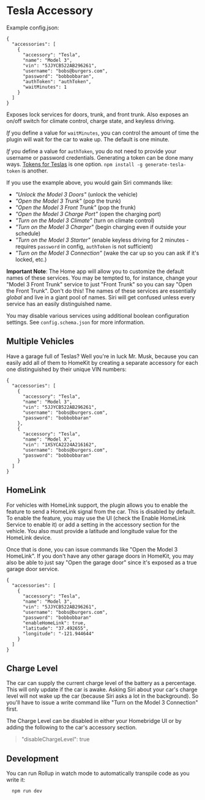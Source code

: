 # Tesla Accessory

Example config.json:

    {
      "accessories": [
        {
          "accessory": "Tesla",
          "name": "Model 3",
          "vin": "5JJYCB522AB296261",
          "username": "bobs@burgers.com",
          "password": "bobbobbaran",
          "authToken": "authToken",
          "waitMinutes": 1
        }
      ]
    }

Exposes lock services for doors, trunk, and front trunk. Also exposes an on/off switch for climate control, charge state, and keyless driving.

_If_ you define a value for `waitMinutes`, you can control the amount of
time the plugin will wait for the car to wake up. The default is one minute.

_If_ you define a value for `authToken`,
you do not need to provide your username or password credentials.
Generating a token can be done many ways.
[Tokens for Teslas](https://tokens-for-teslas.herokuapp.com) is one option.
`npm install -g generate-tesla-token` is another.

If you use the example above, you would gain Siri commands like:

- _"Unlock the Model 3 Doors"_ (unlock the vehicle)
- _"Open the Model 3 Trunk"_ (pop the trunk)
- _"Open the Model 3 Front Trunk"_ (pop the frunk)
- _"Open the Model 3 Charge Port"_ (open the charging port)
- _"Turn on the Model 3 Climate"_ (turn on climate control)
- _"Turn on the Model 3 Charger"_ (begin charging even if outside your schedule)
- _"Turn on the Model 3 Starter"_ (enable keyless driving for 2 minutes - requires `password` in config, `authToken` is not sufficient)
- _"Turn on the Model 3 Connection"_ (wake the car up so you can ask if it's locked, etc.)

**Important Note**: The Home app will allow you to customize the default names of these services. You may be tempted to, for instance, change your "Model 3 Front Trunk" service to just "Front Trunk" so you can say "Open the Front Trunk". Don't do this! The names of these services are essentially _global_ and live in a giant pool of names. Siri will get confused unless every service has an easily distinguished name.

You may disable various services using additional boolean configuration settings. See `config.schema.json` for more information.

## Multiple Vehicles

Have a garage full of Teslas? Well you're in luck Mr. Musk, because you can
easily add all of them to HomeKit by creating a separate accessory for each one
distinguished by their unique VIN numbers:

    {
      "accessories": [
        {
          "accessory": "Tesla",
          "name": "Model 3",
          "vin": "5JJYCB522AB296261",
          "username": "bobs@burgers.com",
          "password": "bobbobbaran"
        },
        {
          "accessory": "Tesla",
          "name": "Model X",
          "vin": "1XSYCA2224A216162",
          "username": "bobs@burgers.com",
          "password": "bobbobbaran"
        }
      ]
    }

## HomeLink

For vehicles with HomeLink support, the plugin allows you to enable the feature to send a HomeLink signal from the car. This is disabled by default. To enable the feature, you may use the UI (check the Enable HomeLink Service to enable it) or add a setting in the accessory section for the vehicle. You also must provide a latitude and longitude value for the HomeLink device.

Once that is done, you can issue commands like "Open the Model 3 HomeLink". If you don't have any other garage doors in HomeKit, you may also be able to just say "Open the garage door" since it's exposed as a true garage door service.

    {
      "accessories": [
        {
          "accessory": "Tesla",
          "name": "Model 3",
          "vin": "5JJYCB522AB296261",
          "username": "bobs@burgers.com",
          "password": "bobbobbaran"
          "enableHomeLink": true,
          "latitude": "37.492655",
          "longitude": "-121.944644"
        }
      ]
    }

## Charge Level

The car can supply the current charge level of the battery as a percentage. This will only update if the car is awake. Asking Siri about your car's charge level will not wake up the car (because Siri asks a lot in the background). So you'll have to issue a write command like "Turn on the Model 3 Connection" first.

The Charge Level can be disabled in either your Homebridge UI or by adding the following to the car's accessory section.

> "disableChargeLevel": true

## Development

You can run Rollup in watch mode to automatically transpile code as you write it:

```sh
  npm run dev
```
